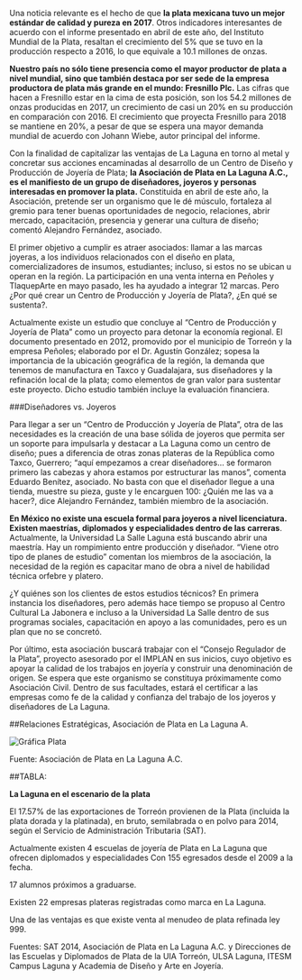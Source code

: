 
Una noticia relevante es el hecho de que **la plata mexicana tuvo un mejor estándar de calidad y pureza en 2017**. Otros indicadores interesantes de acuerdo con el informe presentado en abril de este año, del Instituto Mundial de la Plata, resaltan el crecimiento del 5% que se tuvo en la producción respecto a 2016, lo que equivale a 10.1 millones de onzas.

**Nuestro país no sólo tiene presencia como el mayor productor de plata a nivel mundial, sino que también destaca por ser sede de la empresa productora de plata más grande en el mundo: Fresnillo Plc.** Las cifras que hacen a Fresnillo estar en la cima de esta posición, son los 54.2 millones de onzas producidas en 2017,  un crecimiento de casi un 20% en su producción en comparación con 2016. El crecimiento que proyecta Fresnillo para 2018 se mantiene en 20%, a pesar de que se espera una mayor demanda mundial de acuerdo con Johann Wiebe, autor principal del informe.

Con la finalidad de capitalizar las ventajas de La Laguna en torno al metal y concretar sus acciones encaminadas al desarrollo de un Centro de Diseño y Producción de Joyería de Plata; **la Asociación de Plata en La Laguna A.C., es el manifiesto de un grupo de diseñadores, joyeros y personas interesadas en promover la plata.** Constituida en abril de este año, la Asociación, pretende ser un organismo que le dé músculo, fortaleza al gremio para tener buenas oportunidades de negocio, relaciones, abrir mercado, capacitación, presencia y generar una cultura de diseño; comentó Alejandro Fernández, asociado.

El primer objetivo a cumplir es atraer asociados: llamar a las marcas joyeras, a los individuos relacionados con el diseño en plata, comercializadores de insumos, estudiantes; incluso, si estos no se ubican u operan en la región. La participación en una venta interna en Peñoles y TlaquepArte en mayo pasado, les ha ayudado a integrar 12 marcas.
Pero ¿Por qué crear un Centro de Producción y Joyería de Plata?, ¿En qué se sustenta?.

Actualmente existe un estudio que concluye al “Centro de Producción y Joyería de Plata” como un proyecto para detonar la economía regional. El documento presentado en 2012, promovido por el municipio de Torreón y la empresa Peñoles; elaborado por el Dr. Agustín González; sopesa la importancia de la ubicación geográfica de la región, la demanda que tenemos de manufactura en Taxco y Guadalajara, sus diseñadores y la refinación local de la plata; como elementos de gran valor para sustentar este proyecto. Dicho estudio también incluye la evaluación financiera.

###Diseñadores vs. Joyeros

Para llegar a ser un “Centro de Producción y Joyería de Plata”, otra de las necesidades es la creación de una base sólida de joyeros que permita ser un soporte para impulsarla y destacar a La Laguna como un centro de diseño; pues a diferencia de otras zonas plateras de la República como Taxco, Guerrero; “aquí empezamos a crear diseñadores… se formaron primero las cabezas y ahora estamos por estructurar las manos”, comenta Eduardo Benítez, asociado.  No basta con que el diseñador llegue a una tienda, muestre su pieza, guste y le encarguen 100: ¿Quién me las va a hacer?, dice Alejandro Fernández, también miembro de la asociación.

**En México no existe una escuela formal para joyeros a nivel licenciatura. Existen maestrías, diplomados y especialidades dentro de las carreras**. Actualmente, la Universidad La Salle Laguna está buscando abrir una maestría. Hay un rompimiento entre producción y diseñador. “Viene otro tipo de planes de estudio” comentan los miembros de la asociación, la necesidad de la región es capacitar mano de obra a nivel de habilidad técnica orfebre y platero.

¿Y quiénes son los clientes de estos estudios técnicos? En primera instancia los diseñadores, pero además hace tiempo se propuso al Centro Cultural La Jabonera e incluso a la Universidad La Salle dentro de sus programas sociales, capacitación en apoyo a las comunidades, pero es un plan que no se concretó.

Por último, esta asociación buscará trabajar con el “Consejo Regulador de la Plata”, proyecto asesorado por el IMPLAN en sus inicios, cuyo objetivo es apoyar la calidad de los trabajos en joyería y construir una denominación de origen. Se espera que este organismo se constituya próximamente como Asociación Civil. Dentro de sus facultades,  estará el certificar a las empresas como fe de la calidad y confianza del trabajo de los joyeros y diseñadores de La Laguna.

##Relaciones Estratégicas, Asociación de Plata en La Laguna A.

<img class="img-responsive" src="el-desarrollo-de-la-laguna-a-traves-de-la-plata/grafica.png" alt="Gráfica Plata">

Fuente: Asociación de Plata en La Laguna A.C.


##TABLA:

**La Laguna en el escenario de la plata**

El 17.57% de las exportaciones de Torreón provienen de la Plata (incluida la plata dorada y la platinada), en bruto, semilabrada o en polvo para 2014, según el Servicio de Administración Tributaria (SAT).

Actualmente existen 4 escuelas de joyería de Plata en La Laguna que ofrecen diplomados y especialidades
Con 155 egresados desde el 2009 a la fecha.

17 alumnos próximos a graduarse.

Existen 22 empresas plateras registradas como marca en La Laguna.

Una de las ventajas es que existe venta al menudeo de plata refinada ley 999.

Fuentes: SAT 2014, Asociación de Plata en La Laguna A.C. y Direcciones de las Escuelas y Diplomados de Plata de la UIA Torreón, ULSA Laguna, ITESM Campus Laguna y Academia de Diseño y Arte en Joyería.
